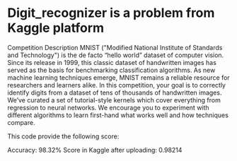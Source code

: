 # Digit_recognizer is a problem from Kaggle platform

Competition Description
MNIST ("Modified National Institute of Standards and Technology") is the de facto “hello world” dataset of computer vision.
Since its release in 1999, this classic dataset of handwritten images has served as the basis for benchmarking classification algorithms. 
As new machine learning techniques emerge, MNIST remains a reliable resource for researchers and learners alike.
In this competition, your goal is to correctly identify digits from a dataset of tens of thousands of handwritten images.
We’ve curated a set of tutorial-style kernels which cover everything from regression to neural networks. 
We encourage you to experiment with different algorithms to learn first-hand what works well and how techniques compare.

This code provide the following score:

Accuracy: 98.32% 
Score in Kaggle after uploading: 0.98214

